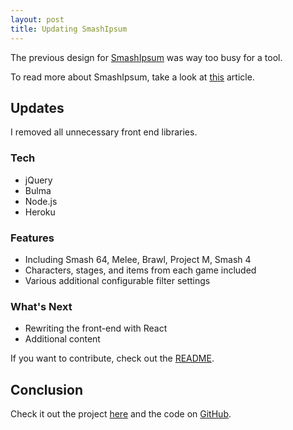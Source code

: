 ```yaml
---
layout: post
title: Updating SmashIpsum
---
```


The previous design for [SmashIpsum](http://smashipsum.herokuapp.com/) was way too busy for a tool. 

To read more about SmashIpsum, take a look at [this](/smash-bros-lorem-ipsum-generator/) article.

## Updates
I removed all unnecessary front end libraries.

### Tech
* jQuery
* Bulma
* Node.js
* Heroku

### Features
* Including Smash 64, Melee, Brawl, Project M, Smash 4
* Characters, stages, and items from each game included
* Various additional configurable filter settings

### What's Next
* Rewriting the front-end with React
* Additional content

If you want to contribute, check out the [README](https://github.com/novacourtois/smashipsum/blob/master/README.md).

## Conclusion
Check it out the project [here](https://smashipsum.herokuapp.com) and the code on [GitHub](https://github.com/novacourtois/smashipsum).
